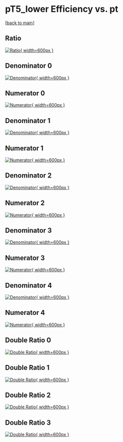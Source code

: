 # pT5_lower Efficiency vs. pt

[[back to main](./)]



## Ratio

[![Ratio](../mtv/var/pT5_lower_base_13_-1_eff_pt.png){ width=600px }](../mtv/var/pT5_lower_base_13_-1_eff_pt.pdf)

## Denominator 0

[![Denominator](../mtv/den/pT5_lower_base_13_-1_eff_pt_den0.png){ width=600px }](../mtv/den/pT5_lower_base_13_-1_eff_pt_den0.pdf)

## Numerator 0

[![Numerator](../mtv/num/pT5_lower_base_13_-1_eff_pt_num0.png){ width=600px }](../mtv/num/pT5_lower_base_13_-1_eff_pt_num0.pdf)

## Denominator 1

[![Denominator](../mtv/den/pT5_lower_base_13_-1_eff_pt_den1.png){ width=600px }](../mtv/den/pT5_lower_base_13_-1_eff_pt_den1.pdf)

## Numerator 1

[![Numerator](../mtv/num/pT5_lower_base_13_-1_eff_pt_num1.png){ width=600px }](../mtv/num/pT5_lower_base_13_-1_eff_pt_num1.pdf)

## Denominator 2

[![Denominator](../mtv/den/pT5_lower_base_13_-1_eff_pt_den2.png){ width=600px }](../mtv/den/pT5_lower_base_13_-1_eff_pt_den2.pdf)

## Numerator 2

[![Numerator](../mtv/num/pT5_lower_base_13_-1_eff_pt_num2.png){ width=600px }](../mtv/num/pT5_lower_base_13_-1_eff_pt_num2.pdf)

## Denominator 3

[![Denominator](../mtv/den/pT5_lower_base_13_-1_eff_pt_den3.png){ width=600px }](../mtv/den/pT5_lower_base_13_-1_eff_pt_den3.pdf)

## Numerator 3

[![Numerator](../mtv/num/pT5_lower_base_13_-1_eff_pt_num3.png){ width=600px }](../mtv/num/pT5_lower_base_13_-1_eff_pt_num3.pdf)

## Denominator 4

[![Denominator](../mtv/den/pT5_lower_base_13_-1_eff_pt_den4.png){ width=600px }](../mtv/den/pT5_lower_base_13_-1_eff_pt_den4.pdf)

## Numerator 4

[![Numerator](../mtv/num/pT5_lower_base_13_-1_eff_pt_num4.png){ width=600px }](../mtv/num/pT5_lower_base_13_-1_eff_pt_num4.pdf)

## Double Ratio 0

[![Double Ratio](../mtv/ratio/pT5_lower_base_13_-1_eff_pt_ratio0.png){ width=600px }](../mtv/ratio/pT5_lower_base_13_-1_eff_pt_ratio0.pdf)

## Double Ratio 1

[![Double Ratio](../mtv/ratio/pT5_lower_base_13_-1_eff_pt_ratio1.png){ width=600px }](../mtv/ratio/pT5_lower_base_13_-1_eff_pt_ratio1.pdf)

## Double Ratio 2

[![Double Ratio](../mtv/ratio/pT5_lower_base_13_-1_eff_pt_ratio2.png){ width=600px }](../mtv/ratio/pT5_lower_base_13_-1_eff_pt_ratio2.pdf)

## Double Ratio 3

[![Double Ratio](../mtv/ratio/pT5_lower_base_13_-1_eff_pt_ratio3.png){ width=600px }](../mtv/ratio/pT5_lower_base_13_-1_eff_pt_ratio3.pdf)

